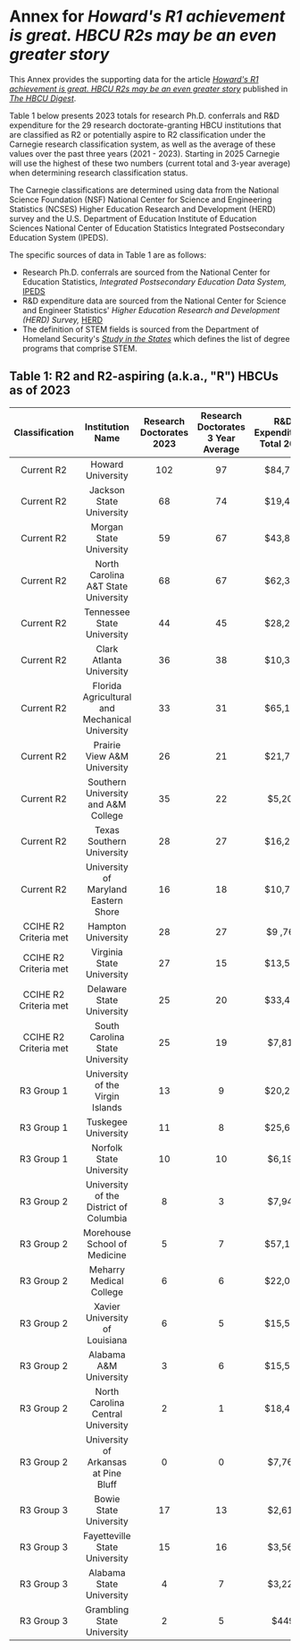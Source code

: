 # Annex for *Howard's R1 achievement is great. HBCU R2s may be an even greater story* 

This Annex provides the supporting data for the article [*Howard's R1 achievement is great. HBCU R2s may be an even greater story*](https://educationnewsflash.substack.com/p/howards-r1-achievement-is-great-hbcu) published in [*The HBCU Digest*](https://educationnewsflash.substack.com/ "HBCU Digest").


Table 1 below presents 2023 totals for research Ph.D. conferrals and R&D expenditure for the 29 research doctorate-granting HBCU institutions that are classified as R2 or potentially aspire to R2 classification under the Carnegie research classification system, as well as the average of these values over the past three years (2021 - 2023). Starting in 2025 Carnegie will use the highest of these two numbers (current total and 3-year average) when determining research classification status. 

The Carnegie classifications are determined using data from the National Science Foundation (NSF) National Center for Science and Engineering Statistics (NCSES) Higher Education Research and Development (HERD) survey and the U.S. Department of Education Institute of Education Sciences National Center of Education Statistics Integrated Postsecondary Education System (IPEDS). 

The specific sources of data in Table 1 are as follows:
* Research Ph.D. conferrals are sourced from the National Center for Education Statistics, *Integrated Postsecondary Education Data System,* [IPEDS](https://nces.ed.gov/ipeds/datacenter/InstitutionByName.aspx?sid=e63aa0ec-8ce9-4250-8103-6f4085d39e6a&rtid=1 "IPEDS Lookup")
* R&D expenditure data are sourced from the National Center for Science and Engineer Statistics' *Higher Education Research and Development (HERD) Survey,* [HERD](https://ncses.nsf.gov/surveys/higher-education-research-development/2023 "HERD")
* The definition of STEM fields is sourced from the Department of Homeland Security's [*Study in the States*](https://studyinthestates.dhs.gov/stem-opt-hub/additional-resources/stem-opt-extension-overview) which defines the list of degree programs that comprise STEM.

## Table 1:  R2 and R2-aspiring (a.k.a., "R") HBCUs as of 2023

| Classification | Institution Name | Research Doctorates 2023 | Research Doctorates 3 Year Average | R&D Expenditures Total 2023 | R&D Expenditures Total 3 Year Average |
| :---: |  :---: | :---: | :---: | :---: | :---:  |
| Current R2 | Howard University | 102 | 97 | $84,756 | $68,524 |
| Current R2 | Jackson State University | 68 | 74 | $19,457 | $17,698 |
| Current R2 | Morgan State University | 59 | 67 | $43,868 | $31,326 |
| Current R2 | North Carolina A&T State University | 68 | 67 | $62,307 | $50,322 |
| Current R2 | Tennessee State University | 44 | 45 | $28,246 | $24,379 |
| Current R2 | Clark Atlanta University | 36 | 38 | $10,320 | $9,334 |
| Current R2 | Florida Agricultural and Mechanical University | 33 | 31 | $65,159 | $54,306 |
| Current R2 | Prairie View A&M University | 26 | 21 | $21,791 | $19,934 |
| Current R2 | Southern University and A&M College | 35 | 22 | $5,201 | $5,236 |
| Current R2 | Texas Southern University | 28 | 27 | $16,287 | $12,512 |
| Current R2 | University of Maryland Eastern Shore | 16 | 18 | $10,730 | $9,547 |
| CCIHE R2 Criteria met | Hampton University | 28 | 27 | $9 ,769 | $10,967 |
| CCIHE R2 Criteria met | Virginia State University | 27 | 15 | $13,504 | $11,984 |
| CCIHE R2 Criteria met | Delaware State University | 25 | 20 | $33,499 | $28,569 |
| CCIHE R2 Criteria met | South Carolina State University | 25 | 19 | $7,814 | $5,339 |
| R3 Group 1 | University of the Virgin Islands | 13 | 9 | $20,259 | $18,583 |
| R3 Group 1 | Tuskegee University | 11 | 8 | $25,625 | $22,974"
| R3 Group 1 | Norfolk State University | 10 | 10 | $6,194 | $4,701 |
| R3 Group 2 | University of the District of Columbia | 8 | 3 | $7,945 | $8,943 |
| R3 Group 2 | Morehouse School of Medicine | 5 | 7 | $57,125 | $44,084 |
| R3 Group 2 | Meharry Medical College | 6 | 6 | $22,002 | $18,83 |
| R3 Group 2 | Xavier University of Louisiana | 6 | 5 | $15,519 | $12,593 |
| R3 Group 2 | Alabama A&M University | 3 | 6 | $15,588 | $11,460 |
| R3 Group 2 | North Carolina Central University | 2 | 1 | $18,477 | $16,394 |
| R3 Group 2 | University of Arkansas at Pine Bluff | 0 | 0 | $7,766 | $7,995 |
| R3 Group 3 | Bowie State University | 17 | 13 | $2,612 | $2,454 |
| R3 Group 3 | Fayetteville State University | 15 | 16 | $3,569 | $3,569 |
| R3 Group 3 | Alabama State University | 4 | 7 | $3,229 | $3,013 |
| R3 Group 3 | Grambling State University | 2 | 5 | $449 | $1,626 |
